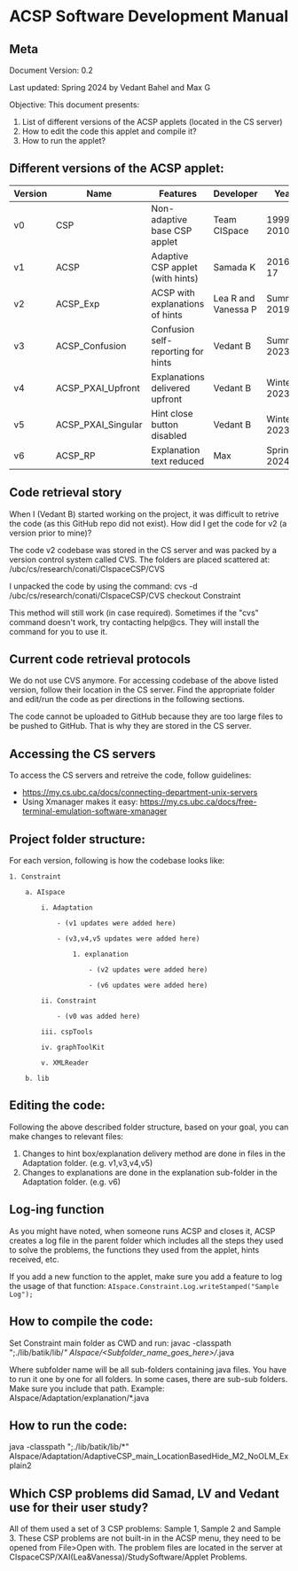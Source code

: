 # ACSP Software Development Manual 

## Meta 
Document Version: 0.2

Last updated: Spring 2024 by Vedant Bahel and Max G


Objective: This document presents:
1. List of different versions of the ACSP applets (located in the CS server)
2. How to edit the code this applet and compile it?
3. How to run the applet?

## Different versions of the ACSP applet:

| Version | Name              | Features                          | Developer          | Year | Codebase (In CS server) | Materials|
| ------- | ----------------- | --------------------------------- | ------------------ | ---- | -------- | -------- |
| v0      | CSP               | Non-adaptive base CSP applet      | Team CISpace       | 1999-2010   | NA | [AISpace Website](http://www.aispace.org/index.shtml)     |
| v1      | ACSP              | Adaptive CSP applet (with hints)  | Samada K           | 2016-17     | /ubc/cs/research/conati/CIspaceCSP/XAI(Lea&Vanessa)/StudySoftware acsp-control.jar | [Thesis](https://open.library.ubc.ca/soa/cIRcle/collections/ubctheses/24/items/1.0348694)         |
| v2      | ACSP_Exp          | ACSP with explanations of hints   | Lea R and Vanessa P| Summer 2019 | /ubc/cs/research/conati/CIspaceCSP/XAI(Lea&Vanessa)/StudySoftware acsp-expl.jar | [Thesis](https://open.library.ubc.ca/soa/cIRcle/collections/ubctheses/24/items/1.0389817?o=0)|
| v3      | ACSP_Confusion    | Confusion self-reporting for hints| Vedant B           | Summer 2023 | /ubc/cs/research/conati/CIspaceCSP/Vedant_ConfusionStudy |  [Thesis]()       |
| v4      | ACSP_PXAI_Upfront | Explanations delivered upfront    | Vedant B           | Winter 2023 | /ubc/cs/research/conati/CIspaceCSP/ACSP_Interface_Vedant_Harshinee/Software |  [Thesis]()        |
| v5      | ACSP_PXAI_Singular| Hint close button disabled        | Vedant B           | Winter 2023 | /ubc/cs/research/conati/CIspaceCSP/ACSP_Interface_Vedant_Harshinee/Software |    [Thesis]()      |
| v6      | ACSP_RP           | Explanation text reduced          | Max                | Spring 2024 | /ubc/cs/research/conati/CIspaceCSP/Max_RP |   [Report]() |


## Code retrieval story 
When I (Vedant B) started working on the project, it was difficult to retrive the code (as this GitHub repo did not exist). How did I get the code for v2 (a version prior to mine)? 

The code v2 codebase was stored in the CS server and was packed by a version control system called CVS. 
The folders are placed scattered at: /ubc/cs/research/conati/CIspaceCSP/CVS 

I unpacked the code by using the command:
cvs -d /ubc/cs/research/conati/CIspaceCSP/CVS checkout Constraint 

This method will still work (in case required). Sometimes if the "cvs" command doesn't work, try contacting help@cs. They will install the command for you to use it. 


## Current code retrieval protocols 

We do not use CVS anymore. For accessing codebase of the above listed version, follow their location in the CS server. Find the appropriate folder and edit/run the code as per directions in the following sections. 

The code cannot be uploaded to GitHub because they are too large files to be pushed to GitHub. That is why they are stored in the CS server. 

## Accessing the CS servers 

To access the CS servers and retreive the code, follow guidelines:
- https://my.cs.ubc.ca/docs/connecting-department-unix-servers
- Using Xmanager makes it easy: https://my.cs.ubc.ca/docs/free-terminal-emulation-software-xmanager

## Project folder structure:

For each version, following is how the codebase looks like: 

```
1. Constraint

    a. AIspace

        i. Adaptation 

            - (v1 updates were added here)

            - (v3,v4,v5 updates were added here)

                1. explanation 

                    - (v2 updates were added here)

                    - (v6 updates were added here)

        ii. Constraint 

            - (v0 was added here)

        iii. cspTools 
        
        iv. graphToolKit 

        v. XMLReader 

    b. lib
```


## Editing the code:

Following the above described folder structure, based on your goal, you can make changes to relevant files:
1. Changes to hint box/explanation delivery method are done in files in the Adaptation folder. (e.g. v1,v3,v4,v5)
2. Changes to explanations are done in the explanation sub-folder in the Adaptation folder. (e.g. v6)


## Log-ing function
As you might have noted, when someone runs ACSP and closes it, ACSP creates a log file in the parent folder which includes all the steps they used to solve the problems, the functions they used from the applet, hints received, etc.  

If you add a new function to the applet, make sure you add a feature to log the usage of that function:
```AIspace.Constraint.Log.writeStamped("Sample Log");```

## How to compile the code:
Set Constraint main folder as CWD and run: 
javac -classpath ";./lib/batik/lib/*" AIspace/<Subfolder_name_goes_here>/*.java

Where subfolder name will be all sub-folders containing java files. You have to run it one by one for all folders. In some cases, there are sub-sub folders. Make sure you include that path. Example: AIspace/Adaptation/explanation/*.java


## How to run the code: 
java -classpath ";./lib/batik/lib/*" AIspace/Adaptation/AdaptiveCSP_main_LocationBasedHide_M2_NoOLM_Explain2

## Which CSP problems did Samad, LV and Vedant use for their user study?
All of them used a set of 3 CSP problems: Sample 1, Sample 2 and Sample 3. These CSP problems are not built-in in the ACSP menu, they need to be opened from File>Open with. The problem files are located in the server at CIspaceCSP/XAI(Lea&Vanessa)/StudySoftware/Applet Problems.

